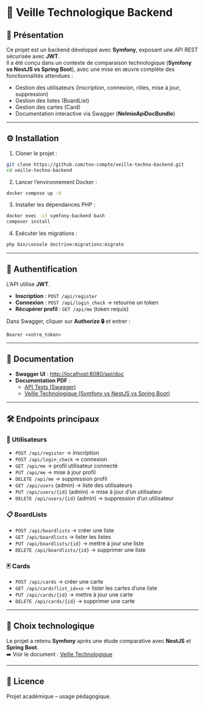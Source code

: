# 🚀 Veille Technologique Backend

## 📌 Présentation
Ce projet est un backend développé avec **Symfony**, exposant une API REST sécurisée avec **JWT**.  
Il a été conçu dans un contexte de comparaison technologique (**Symfony vs NestJS vs Spring Boot**), avec une mise en œuvre complète des fonctionnalités attendues :  
- Gestion des utilisateurs (inscription, connexion, rôles, mise à jour, suppression)  
- Gestion des listes (BoardList)  
- Gestion des cartes (Card)  
- Documentation interactive via Swagger (**NelmioApiDocBundle**)  

---

## ⚙️ Installation

1. Cloner le projet :
```bash
git clone https://github.com/ton-compte/veille-techno-backend.git
cd veille-techno-backend
```

2. Lancer l’environnement Docker :
```bash
docker compose up -d
```

3. Installer les dépendances PHP :
```bash
docker exec -it symfony-backend bash
composer install
```

4. Exécuter les migrations :
```bash
php bin/console doctrine:migrations:migrate
```

---

## 🔑 Authentification

L’API utilise **JWT**.  
- **Inscription** : `POST /api/register`  
- **Connexion** : `POST /api/login_check` → retourne un token  
- **Récupérer profil** : `GET /api/me` (token requis)  

Dans Swagger, cliquer sur **Authorize 🔒** et entrer :  
```
Bearer <votre_token>
```

---

## 📖 Documentation

- **Swagger UI** : [http://localhost:8080/api/doc](http://localhost:8080/api/doc)  
- **Documentation PDF** :  
  - [API Tests (Swagger)](./docs/API_Tests_Swagger.pdf)  
  - [Veille Technologique (Symfony vs NestJS vs Spring Boot)](./docs/Veille_Techno_Complet.pdf)  

---

## 🛠️ Endpoints principaux

### 👤 Utilisateurs
- `POST /api/register` → inscription  
- `POST /api/login_check` → connexion  
- `GET /api/me` → profil utilisateur connecté  
- `PUT /api/me` → mise à jour profil  
- `DELETE /api/me` → suppression profil  
- `GET /api/users` (admin) → liste des utilisateurs  
- `PUT /api/users/{id}` (admin) → mise à jour d’un utilisateur  
- `DELETE /api/users/{id}` (admin) → suppression d’un utilisateur  

### 📋 BoardLists
- `POST /api/boardlists` → créer une liste  
- `GET /api/boardlists` → lister les listes  
- `PUT /api/boardlists/{id}` → mettre à jour une liste  
- `DELETE /api/boardlists/{id}` → supprimer une liste  

### 🃏 Cards
- `POST /api/cards` → créer une carte  
- `GET /api/cards?list_id=xx` → lister les cartes d’une liste  
- `PUT /api/cards/{id}` → mettre à jour une carte  
- `DELETE /api/cards/{id}` → supprimer une carte  

---

## 📌 Choix technologique

Le projet a retenu **Symfony** après une étude comparative avec **NestJS** et **Spring Boot**.  
➡️ Voir le document : [Veille Technologique](./docs/Veille_Techno_Complet.pdf)

---

## 📜 Licence
Projet académique – usage pédagogique.
